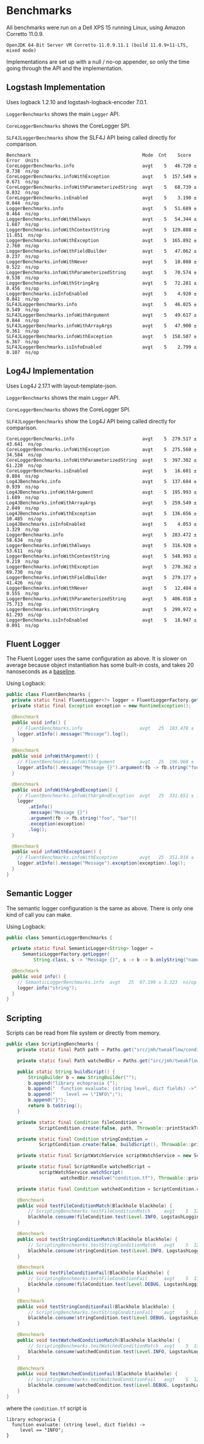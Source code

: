 # Benchmarks

All benchmarks were run on a Dell XPS 15 running Linux, using Amazon Corretto 11.0.9.

```
OpenJDK 64-Bit Server VM Corretto-11.0.9.11.1 (build 11.0.9+11-LTS, mixed mode)
```

Implementations are set up with a null / no-op appender, so only the time going through the API and the implementation. 

## Logstash Implementation

Uses logback 1.2.10 and logstash-logback-encoder 7.0.1.

`LoggerBenchmarks` shows the main `Logger` API.  

`CoreLoggerBenchmarks` shows the CoreLogger SPI.  

`SLF4JLoggerBenchmarks` show the SLF4J API being called directly for comparison.

```
Benchmark                                         Mode  Cnt    Score    Error  Units
CoreLoggerBenchmarks.info                         avgt    5   46.720 ±  0.738  ns/op
CoreLoggerBenchmarks.infoWithException            avgt    5  157.549 ±  0.671  ns/op
CoreLoggerBenchmarks.infoWithParameterizedString  avgt    5   68.739 ±  0.832  ns/op
CoreLoggerBenchmarks.isEnabled                    avgt    5    3.190 ±  0.044  ns/op
LoggerBenchmarks.info                             avgt    5   51.689 ±  0.464  ns/op
LoggerBenchmarks.infoWithAlways                   avgt    5   54.344 ±  1.687  ns/op
LoggerBenchmarks.infoWithContextString            avgt    5  129.888 ± 11.851  ns/op
LoggerBenchmarks.infoWithException                avgt    5  165.892 ±  2.760  ns/op
LoggerBenchmarks.infoWithFieldBuilder             avgt    5   47.062 ±  0.237  ns/op
LoggerBenchmarks.infoWithNever                    avgt    5   10.088 ±  0.522  ns/op
LoggerBenchmarks.infoWithParameterizedString      avgt    5   70.574 ±  0.538  ns/op
LoggerBenchmarks.infoWithStringArg                avgt    5   72.281 ±  0.456  ns/op
LoggerBenchmarks.isInfoEnabled                    avgt    5    4.920 ±  0.041  ns/op
SLF4JLoggerBenchmarks.info                        avgt    5   46.025 ±  0.549  ns/op
SLF4JLoggerBenchmarks.infoWithArgument            avgt    5   49.617 ±  0.844  ns/op
SLF4JLoggerBenchmarks.infoWithArrayArgs           avgt    5   47.900 ±  0.361  ns/op
SLF4JLoggerBenchmarks.infoWithException           avgt    5  158.507 ±  6.367  ns/op
SLF4JLoggerBenchmarks.isInfoEnabled               avgt    5    2.799 ±  0.107  ns/op
```

## Log4J Implementation

Uses Log4J 2.17.1 with layout-template-json.

`LoggerBenchmarks` shows the main `Logger` API.

`CoreLoggerBenchmarks` shows the CoreLogger SPI.

`SLF4JLoggerBenchmarks` show the Log4J API being called directly for comparison.

```
CoreLoggerBenchmarks.info                         avgt    5  279.517 ± 43.641  ns/op
CoreLoggerBenchmarks.infoWithException            avgt    5  275.560 ± 34.584  ns/op
CoreLoggerBenchmarks.infoWithParameterizedString  avgt    5  397.302 ± 61.220  ns/op
CoreLoggerBenchmarks.isEnabled                    avgt    5   16.601 ±  0.804  ns/op
Log4JBenchmarks.info                              avgt    5  137.684 ±  0.939  ns/op
Log4JBenchmarks.infoWithArgument                  avgt    5  195.993 ±  1.689  ns/op
Log4JBenchmarks.infoWithArrayArgs                 avgt    5  259.549 ±  2.049  ns/op
Log4JBenchmarks.infoWithException                 avgt    5  136.656 ± 10.485  ns/op
Log4JBenchmarks.isInfoEnabled                     avgt    5    4.053 ±  3.329  ns/op
LoggerBenchmarks.info                             avgt    5  283.472 ± 58.634  ns/op
LoggerBenchmarks.infoWithAlways                   avgt    5  316.920 ± 53.611  ns/op
LoggerBenchmarks.infoWithContextString            avgt    5  548.993 ±  9.219  ns/op
LoggerBenchmarks.infoWithException                avgt    5  270.362 ± 69.730  ns/op
LoggerBenchmarks.infoWithFieldBuilder             avgt    5  279.177 ± 41.426  ns/op
LoggerBenchmarks.infoWithNever                    avgt    5   12.484 ±  0.555  ns/op
LoggerBenchmarks.infoWithParameterizedString      avgt    5  406.018 ± 75.713  ns/op
LoggerBenchmarks.infoWithStringArg                avgt    5  299.972 ± 61.293  ns/op
LoggerBenchmarks.isInfoEnabled                    avgt    5   18.947 ±  0.091  ns/op
```

## Fluent Logger

The Fluent Logger uses the same configuration as above.  It is slower on average because object instantiation has some built-in costs, and takes 20 nanoseconds as a [baseline](https://shipilev.net/jvm/anatomy-quarks/6-new-object-stages/).

Using Logback:

```java
public class FluentBenchmarks {
  private static final FluentLogger<?> logger = FluentLoggerFactory.getLogger();
  private static final Exception exception = new RuntimeException();

  @Benchmark
  public void info() {
    // FluentBenchmarks.info                     avgt   25  103.478 ±  2.631  ns/op
    logger.atInfo().message("Message").log();
  }

  @Benchmark
  public void infoWithArgument() {
    // FluentBenchmarks.infoWithArgument         avgt   25  196.968 ±  4.884  ns/op
    logger.atInfo().message("Message {}").argument(fb -> fb.string("foo", "bar")).log();
  }

  @Benchmark
  public void infoWithArgAndException() {
    // FluentBenchmarks.infoWithArgAndException  avgt   25  331.651 ± 15.591  ns/op
    logger
        .atInfo()
        .message("Message {}")
        .argument(fb -> fb.string("foo", "bar"))
        .exception(exception)
        .log();
  }

  @Benchmark
  public void infoWithException() {
    // FluentBenchmarks.infoWithException        avgt   25  351.918 ±  7.124  ns/op
    logger.atInfo().message("Message").exception(exception).log();
  }
}
```

## Semantic Logger

The semantic logger configuration is the same as above.  There is only one kind of call you can make.

Using Logback:

```java
public class SemanticLoggerBenchmarks {

  private static final SemanticLogger<String> logger =
      SemanticLoggerFactory.getLogger(
          String.class, s -> "Message {}", s -> b -> b.onlyString("name", s));

  @Benchmark
  public void info() {
    // SemanticLoggerBenchmarks.info  avgt   25  97.199 ± 3.323  ns/op
    logger.info("string");
  }
}
```

## Scripting

Scripts can be read from file system or directly from memory.

```java
public class ScriptingBenchmarks {
    private static final Path path = Paths.get("src/jmh/tweakflow/condition.tf");

    private static final Path watchedDir = Paths.get("src/jmh/tweakflow");

    public static String buildScript() {
        StringBuilder b = new StringBuilder("");
        b.append("library echopraxia {");
        b.append("  function evaluate: (string level, dict fields) ->");
        b.append("    level == \"INFO\";");
        b.append("}");
        return b.toString();
    }

    private static final Condition fileCondition =
            ScriptCondition.create(false, path, Throwable::printStackTrace);

    private static final Condition stringCondition =
            ScriptCondition.create(false, buildScript(), Throwable::printStackTrace);

    private static final ScriptWatchService scriptWatchService = new ScriptWatchService(watchedDir);

    private static final ScriptHandle watchedScript =
            scriptWatchService.watchScript(
                    watchedDir.resolve("condition.tf"), Throwable::printStackTrace);

    private static final Condition watchedCondition = ScriptCondition.create(false, watchedScript);

    @Benchmark
    public void testFileConditionMatch(Blackhole blackhole) {
        // ScriptingBenchmarks.testFileConditionMatch     avgt    5  127.251 ± 0.816  ns/op
        blackhole.consume(fileCondition.test(Level.INFO, LogstashLoggingContext.empty()));
    }

    @Benchmark
    public void testStringConditionMatch(Blackhole blackhole) {
        // ScriptingBenchmarks.testStringConditionMatch   avgt    5  122.905 ± 3.440  ns/op
        blackhole.consume(stringCondition.test(Level.INFO, LogstashLoggingContext.empty()));
    }

    @Benchmark
    public void testFileConditionFail(Blackhole blackhole) {
        // ScriptingBenchmarks.testFileConditionFail      avgt    5  112.629 ± 2.951  ns/op
        blackhole.consume(fileCondition.test(Level.DEBUG, LogstashLoggingContext.empty()));
    }

    @Benchmark
    public void testStringConditionFail(Blackhole blackhole) {
        // ScriptingBenchmarks.testStringConditionFail    avgt    5  118.323 ± 4.296  ns/op
        blackhole.consume(stringCondition.test(Level.DEBUG, LogstashLoggingContext.empty()));
    }

    @Benchmark
    public void testWatchedConditionMatch(Blackhole blackhole) {
        // ScriptingBenchmarks.testWatchedConditionMatch  avgt    5  134.601 ± 2.325  ns/op
        blackhole.consume(watchedCondition.test(Level.INFO, LogstashLoggingContext.empty()));
    }

    @Benchmark
    public void testWatchedConditionFail(Blackhole blackhole) {
        // ScriptingBenchmarks.testWatchedConditionFail   avgt    5  125.652 ± 5.286  ns/op
        blackhole.consume(watchedCondition.test(Level.DEBUG, LogstashLoggingContext.empty()));
    }
}
```

where the `condition.tf` script is 

```
library echopraxia {
  function evaluate: (string level, dict fields) ->
     level == "INFO";
}
```